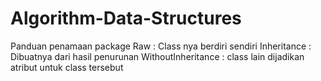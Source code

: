 # Algorithm-Data-Structures

Panduan penamaan package
Raw : Class nya berdiri sendiri
Inheritance : Dibuatnya dari hasil penurunan
WithoutInheritance : class lain dijadikan atribut untuk class tersebut
